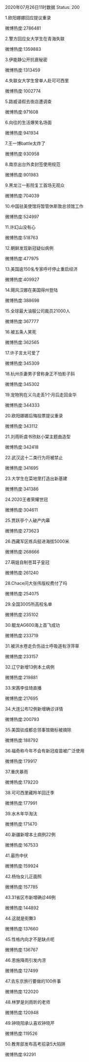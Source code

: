 2020年07月26日11时数据
Status: 200

1.欧阳娜娜回应提议重录

微博热度:2786481

2.警方回应女大学生在青海失联

微博热度:1359883

3.伊能静公开抗衰秘密

微博热度:1313459

4.失联女大学生曾单人赴可可西里

微博热度:1002774

5.路威请假去夜店遭调查

微博热度:971608

6.向往的生活爆笑名场面

微博热度:941934

7.王一博battle太炸了

微博热度:930958

8.南京出台外卖封签使用规范

微博热度:901983

9.黑龙江一影院复工首场无观众

微博热度:704039

10.中国驻美使馆将暂管休斯敦总领馆工作

微博热度:524997

11.许幻山没有心

微博热度:518763

12.朝鲜发现新冠疑似病例

微博热度:477975

13.美国逾150名专家呼吁停止重启经济

微博热度:409927

14.飓风汉娜在美国得州登陆

微博热度:388698

15.全球最大油服公司裁员21000人

微博热度:367777

16.被五条人笑死

微博热度:362565

17.许子言太可爱了

微博热度:345309

18.杭州杀妻男子曾称身正不怕影子斜

微博热度:345302

19.宠物狗在义乌走丢1个月后走回金华

微博热度:344333

20.欧阳娜娜后悔投票提议重录

微博热度:343112

21.刘雨昕虞书欣赵小棠主题曲造型

微博热度:342418

22.武汉这十二类行为将被禁止

微博热度:341695

23.大学生在菜地里打造出新基建

微博热度:341386

24.2020王者荣耀世冠

微博热度:304611

25.贾跃亭个人破产内幕

微博热度:273623

26.西藏军区练兵挺进海拔5000米

微博热度:268666

27.萌娃自制苍耳子皇冠

微博热度:261240

28.Chace问大张伟版权费付了吗

微博热度:254075

29.全国3005所高校名单

微博热度:235102

30.鲲龙AG600海上首飞成功

微博热度:233719

31.被洪水卷走负伤战士呼吸道有浮萍草

微博热度:233157

32.辽宁新增13例本土病例

微博热度:219881

33.宋茜李佳琦直播

微博热度:217695

34.大连公布12例新增确诊详情

微博热度:200793

35.美国驻成都总领事馆徽标被摘除

微博热度:188792

36.福奇称今年不会有新冠疫苗被广泛使用

微博热度:179917

37.重庆暴雨

微博热度:179220

38.可可西里藏羚羊回迁季

微博热度:177991

39.水木年华淘汰

微博热度:171470

40.新疆新增本土病例22例

微博热度:167533

41.最热中伏

微博热度:159924

42.杨怡女儿正面照

微博热度:157785

43.31省区市新增确诊46例

微博热度:144892

44.这就是街舞3

微博热度:137660

45.性格内向才不是缺点呢

微博热度:136767

46.恩施降雨引发内涝

微博热度:127499

47.去东京旅行要做的100件事

微博热度:122020

48.林梦是刘雨昕的老师

微博热度:120948

49.钟晓阳承认喜欢钟晓芹

微博热度:119526

50.教育部发布高考招录5大陷阱

微博热度:92291

